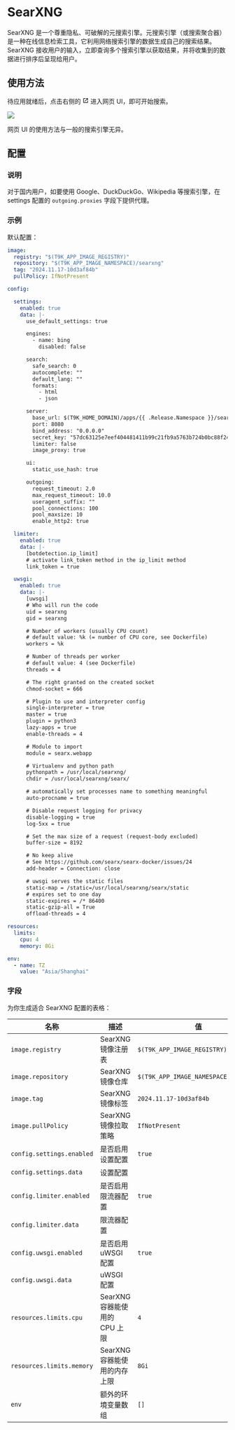 # SearXNG

SearXNG 是一个尊重隐私、可破解的元搜索引擎。元搜索引擎（或搜索聚合器）是一种在线信息检索工具，它利用网络搜索引擎的数据生成自己的搜索结果。SearXNG 接收用户的输入，立即查询多个搜索引擎以获取结果，并将收集到的数据进行排序后呈现给用户。

## 使用方法

待应用就绪后，点击右侧的 <svg width="1em" height="1em" class="MuiSvgIcon-root MuiSvgIcon-colorPrimary MuiSvgIcon-fontSizeMedium css-jxtyyz" focusable="false" aria-hidden="true" viewBox="0 0 24 24" data-testid="OpenInNewIcon"><path d="M19 19H5V5h7V3H5c-1.11 0-2 .9-2 2v14c0 1.1.89 2 2 2h14c1.1 0 2-.9 2-2v-7h-2zM14 3v2h3.59l-9.83 9.83 1.41 1.41L19 6.41V10h2V3z"></path></svg> 进入网页 UI，即可开始搜索。

![](https://s2.loli.net/2024/11/21/EtKkJTqHvbRpazd.png)

网页 UI 的使用方法与一般的搜索引擎无异。

## 配置

### 说明

对于国内用户，如要使用 Google、DuckDuckGo、Wikipedia 等搜索引擎，在 settings 配置的 `outgoing.proxies` 字段下提供代理。

### 示例

默认配置：

```yaml
image:
  registry: "$(T9K_APP_IMAGE_REGISTRY)"
  repository: "$(T9K_APP_IMAGE_NAMESPACE)/searxng"
  tag: "2024.11.17-10d3af84b"
  pullPolicy: IfNotPresent

config:

  settings:
    enabled: true
    data: |-
      use_default_settings: true

      engines:
        - name: bing
          disabled: false

      search:
        safe_search: 0
        autocomplete: ""
        default_lang: ""
        formats:
          - html
          - json

      server:
        base_url: $(T9K_HOME_DOMAIN)/apps/{{ .Release.Namespace }}/searxng/{{ .Release.Name }}/
        port: 8080
        bind_address: "0.0.0.0"
        secret_key: "57dc63125e7eef404481411b99c21fb9a5763b724b0bc88f2440ef373cf94809"
        limiter: false
        image_proxy: true

      ui:
        static_use_hash: true

      outgoing:
        request_timeout: 2.0
        max_request_timeout: 10.0
        useragent_suffix: ""
        pool_connections: 100
        pool_maxsize: 10
        enable_http2: true

  limiter:
    enabled: true
    data: |-
      [botdetection.ip_limit]
      # activate link_token method in the ip_limit method
      link_token = true

  uwsgi:
    enabled: true
    data: |-
      [uwsgi]
      # Who will run the code
      uid = searxng
      gid = searxng

      # Number of workers (usually CPU count)
      # default value: %k (= number of CPU core, see Dockerfile)
      workers = %k

      # Number of threads per worker
      # default value: 4 (see Dockerfile)
      threads = 4

      # The right granted on the created socket
      chmod-socket = 666

      # Plugin to use and interpreter config
      single-interpreter = true
      master = true
      plugin = python3
      lazy-apps = true
      enable-threads = 4

      # Module to import
      module = searx.webapp

      # Virtualenv and python path
      pythonpath = /usr/local/searxng/
      chdir = /usr/local/searxng/searx/

      # automatically set processes name to something meaningful
      auto-procname = true

      # Disable request logging for privacy
      disable-logging = true
      log-5xx = true

      # Set the max size of a request (request-body excluded)
      buffer-size = 8192

      # No keep alive
      # See https://github.com/searx/searx-docker/issues/24
      add-header = Connection: close

      # uwsgi serves the static files
      static-map = /static=/usr/local/searxng/searx/static
      # expires set to one day
      static-expires = /* 86400
      static-gzip-all = True
      offload-threads = 4

resources:
  limits:
    cpu: 4
    memory: 8Gi

env:
  - name: TZ
    value: "Asia/Shanghai"
```

### 字段

为你生成适合 SearXNG 配置的表格：

| 名称                      | 描述                          | 值                                   |
| ------------------------- | ----------------------------- | ------------------------------------ |
| `image.registry`          | SearXNG 镜像注册表            | `$(T9K_APP_IMAGE_REGISTRY)`          |
| `image.repository`        | SearXNG 镜像仓库              | `$(T9K_APP_IMAGE_NAMESPACE)/searxng` |
| `image.tag`               | SearXNG 镜像标签              | `2024.11.17-10d3af84b`               |
| `image.pullPolicy`        | SearXNG 镜像拉取策略          | `IfNotPresent`                       |
| `config.settings.enabled` | 是否启用设置配置              | `true`                               |
| `config.settings.data`    | 设置配置                      |                                      |
| `config.limiter.enabled`  | 是否启用限流器配置            | `true`                               |
| `config.limiter.data`     | 限流器配置                    |                                      |
| `config.uwsgi.enabled`    | 是否启用 uWSGI 配置           | `true`                               |
| `config.uwsgi.data`       | uWSGI 配置                    |                                      |
| `resources.limits.cpu`    | SearXNG 容器能使用的 CPU 上限 | `4`                                  |
| `resources.limits.memory` | SearXNG 容器能使用的内存上限  | `8Gi`                                |
| `env`                     | 额外的环境变量数组            | `[]`                                 |
